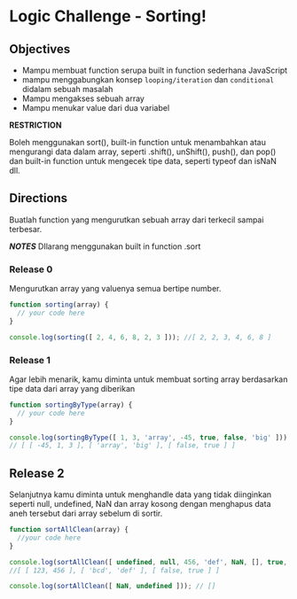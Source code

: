 # Logic Challenge - Sorting!

## Objectives
- Mampu membuat function serupa built in function sederhana JavaScript
- mampu menggabungkan konsep `looping/iteration` dan `conditional` didalam sebuah masalah
- Mampu mengakses sebuah array
- Mampu menukar value dari dua variabel

**RESTRICTION**

Boleh menggunakan sort(), built-in function untuk menambahkan atau mengurangi data dalam array, seperti .shift(), unShift(), push(), dan pop() dan built-in function untuk mengecek tipe data, seperti typeof dan isNaN dll.

## Directions

Buatlah function yang mengurutkan sebuah array dari terkecil sampai terbesar.

***NOTES***
DIlarang menggunakan built in function .sort

### Release 0
Mengurutkan array yang valuenya semua bertipe number.

```JavaScript
function sorting(array) {
  // your code here
}

console.log(sorting([ 2, 4, 6, 8, 2, 3 ])); //[ 2, 2, 3, 4, 6, 8 ]
```


### Release 1
Agar lebih menarik, kamu diminta untuk membuat sorting array berdasarkan tipe data dari array yang diberikan

```JavaScript
function sortingByType(array) {
  // your code here
}

console.log(sortingByType([ 1, 3, 'array', -45, true, false, 'big' ]));
// [ [ -45, 1, 3 ], [ 'array', 'big' ], [ false, true ] ]
```

## Release 2
Selanjutnya kamu diminta untuk menghandle data yang tidak diinginkan seperti null, undefined, NaN dan array kosong dengan menghapus data aneh tersebut dari array sebelum di sortir.


```JavaScript
function sortAllClean(array) {
  //your code here
}

console.log(sortAllClean([ undefined, null, 456, 'def', NaN, [], true, 123, 'bcd', false]);
//[ [ 123, 456 ], [ 'bcd', 'def' ], [ false, true ] ]

console.log(sortAllClean([ NaN, undefined ])); // []
```
